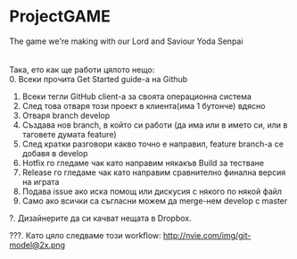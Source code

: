 # ProjectGAME
The game we're making with our Lord and Saviour Yoda Senpai<br />
<br />
<br />
Така, ето как ще работи цялото нещо:<br />
0. Всеки прочита Get Started guide-а на Github<br />
1. Всеки тегли GitHub client-а за своята операционна система<br />
2. След това отваря този проект в клиента(има 1 бутонче) вдясно<br />
3. Отваря branch develop<br />
4. Създава нов branch, в който си работи (да има или в името си, или в таговете думата feature)<br />
5. След кратки разговори какво точно е направил, feature branch-а се добавя в develop<br />
6. Hotfix го гледаме чак като направим някакъв Build за тестване<br />
7. Release го гледаме чак като направим сравнително финална версия на играта<br />
8. Подава issue ако иска помощ или дискусия с някого по някой файл<br />
9. Само ако всички са съгласни можем да merge-нем develop с master<br />

?. Дизайнерите да си качват нещата в Dropbox. <br />

???. Като цяло следваме този workflow: http://nvie.com/img/git-model@2x.png<br />
<br />
<br />
